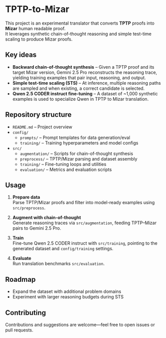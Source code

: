 # TPTP-to-Mizar

This project is an experimental translator that converts **TPTP** proofs into **Mizar** human readable proof.  
It leverages synthetic chain-of-thought reasoning and simple test-time scaling to produce Mizar proofs.

## Key ideas

- **Backward chain-of-thought synthesis** – Given a TPTP proof and its target Mizar version, Gemini 2.5 Pro reconstructs the reasoning trace, yielding training examples that pair input, reasoning, and output.
- **Simple test-time scaling (STS)** – At inference, multiple reasoning paths are sampled and when existing, a correct candidate is selected.
- **Qwen 2.5 CODER instruct fine-tuning** – A dataset of ~1,000 synthetic examples is used to specialize Qwen in TPTP to Mizar translation.

## Repository structure

- `README.md` – Project overview  
- `config/`  
  - `prompts/` – Prompt templates for data generation/eval  
  - `training/` – Training hyperparameters and model configs  
- `src/`  
  - `augmentation/` – Scripts for chain-of-thought synthesis  
  - `preprocess/` – TPTP/Mizar parsing and dataset assembly  
  - `training/` – Fine-tuning loops and utilities  
  - `evaluation/` – Metrics and evaluation scripts  

## Usage

1. **Prepare data**  
   Parse TPTP/Mizar proofs and filter into model-ready examples using `src/preprocess`.

2. **Augment with chain-of-thought**  
   Generate reasoning traces via `src/augmentation`, feeding TPTP–Mizar pairs to Gemini 2.5 Pro.

3. **Train**  
   Fine-tune Qwen 2.5 CODER instruct with `src/training`, pointing to the generated dataset and `config/training` settings.

4. **Evaluate**  
   Run translation benchmarks `src/evaluation`.

## Roadmap

- Expand the dataset with additional problem domains  
- Experiment with larger reasoning budgets during STS   

## Contributing

Contributions and suggestions are welcome—feel free to open issues or pull requests.

